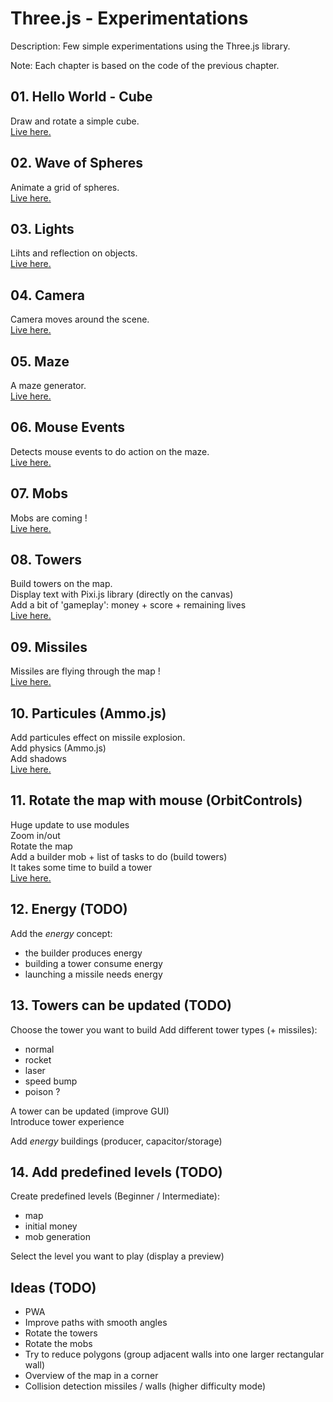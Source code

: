 # Three.js - Experimentations

Description: Few simple experimentations using the Three.js library.  

Note: Each chapter is based on the code of the previous chapter.  

## 01. Hello World - Cube

Draw and rotate a simple cube.  
[Live here.](https://dorianbayart.github.io/three.js/hello-world-cube/)  

## 02. Wave of Spheres

Animate a grid of spheres.  
[Live here.](https://dorianbayart.github.io/three.js/wave-of-spheres/)  

## 03. Lights

Lihts and reflection on objects.  
[Live here.](https://dorianbayart.github.io/three.js/lights/)  

## 04. Camera

Camera moves around the scene.  
[Live here.](https://dorianbayart.github.io/three.js/camera/)  

## 05. Maze

A maze generator.  
[Live here.](https://dorianbayart.github.io/three.js/maze/)  

## 06. Mouse Events

Detects mouse events to do action on the maze.  
[Live here.](https://dorianbayart.github.io/three.js/mouse-events/)  

## 07. Mobs

Mobs are coming !  
[Live here.](https://dorianbayart.github.io/three.js/mobs/)  

## 08. Towers

Build towers on the map.  
Display text with Pixi.js library (directly on the canvas)  
Add a bit of 'gameplay': money + score + remaining lives  
[Live here.](https://dorianbayart.github.io/three.js/towers/)  

## 09. Missiles

Missiles are flying through the map !  
[Live here.](https://dorianbayart.github.io/three.js/missiles/)  

## 10. Particules (Ammo.js)

Add particules effect on missile explosion.  
Add physics (Ammo.js)  
Add shadows  
[Live here.](https://dorianbayart.github.io/three.js/particules/)  

## 11. Rotate the map with mouse (OrbitControls)

Huge update to use modules  
Zoom in/out  
Rotate the map  
Add a builder mob + list of tasks to do (build towers)  
It takes some time to build a tower  
[Live here.](https://dorianbayart.github.io/three.js/controls/)  

## 12. Energy (TODO)

Add the _energy_ concept:
- the builder produces energy
- building a tower consume energy
- launching a missile needs energy

## 13. Towers can be updated (TODO)

Choose the tower you want to build
Add different tower types (+ missiles):
- normal
- rocket
- laser
- speed bump
- poison ?

A tower can be updated (improve GUI)  
Introduce tower experience

Add _energy_ buildings (producer, capacitor/storage)  

## 14. Add predefined levels (TODO)

Create predefined levels (Beginner / Intermediate):
- map
- initial money
- mob generation

Select the level you want to play (display a preview)  

## Ideas (TODO)

- PWA
- Improve paths with smooth angles
- Rotate the towers
- Rotate the mobs
- Try to reduce polygons (group adjacent walls into one larger rectangular wall)
- Overview of the map in a corner
- Collision detection missiles / walls (higher difficulty mode)
  

